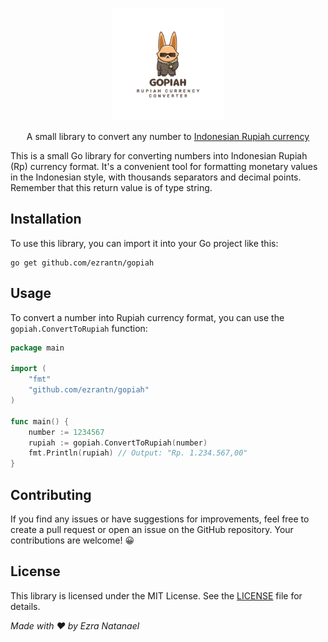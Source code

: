 <p align="center">
  <img src="./assets/gopiah.png" width="180" alt="Gopiah Logo" />
</p>

<p align="center">A small library to convert any number to <a href="https://en.wikipedia.org/wiki/Indonesian_rupiah#:~:text=The%20rupiah%20(symbol%3A%20Rp%3B,referring%20to%20rupiah%20in%20coins.">Indonesian Rupiah currency</a></p>

This is a small Go library for converting numbers into Indonesian Rupiah (Rp) currency format. It's a convenient tool for formatting monetary values in the Indonesian style, with thousands separators and decimal points. Remember that this return value is of type string.

## Installation

To use this library, you can import it into your Go project like this:

```shell
go get github.com/ezrantn/gopiah
```

## Usage

To convert a number into Rupiah currency format, you can use the `gopiah.ConvertToRupiah` function:
```go
package main

import (
    "fmt"
    "github.com/ezrantn/gopiah"
)

func main() {
    number := 1234567
    rupiah := gopiah.ConvertToRupiah(number)
    fmt.Println(rupiah) // Output: "Rp. 1.234.567,00"
}
```
## Contributing
If you find any issues or have suggestions for improvements, feel free to create a pull request or open an issue on the GitHub repository. Your contributions are welcome! 😀

## License
This library is licensed under the MIT License. See the [LICENSE](https://github.com/ezrantn/gopiah/blob/main/LICENSE) file for details.

*Made with ❤️ by Ezra Natanael*
